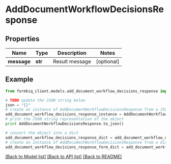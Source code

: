 # AddDocumentWorkflowDecisionsResponse


## Properties

Name | Type | Description | Notes
------------ | ------------- | ------------- | -------------
**message** | **str** | Result message | [optional] 

## Example

```python
from formkiq_client.models.add_document_workflow_decisions_response import AddDocumentWorkflowDecisionsResponse

# TODO update the JSON string below
json = "{}"
# create an instance of AddDocumentWorkflowDecisionsResponse from a JSON string
add_document_workflow_decisions_response_instance = AddDocumentWorkflowDecisionsResponse.from_json(json)
# print the JSON string representation of the object
print AddDocumentWorkflowDecisionsResponse.to_json()

# convert the object into a dict
add_document_workflow_decisions_response_dict = add_document_workflow_decisions_response_instance.to_dict()
# create an instance of AddDocumentWorkflowDecisionsResponse from a dict
add_document_workflow_decisions_response_form_dict = add_document_workflow_decisions_response.from_dict(add_document_workflow_decisions_response_dict)
```
[[Back to Model list]](../README.md#documentation-for-models) [[Back to API list]](../README.md#documentation-for-api-endpoints) [[Back to README]](../README.md)


